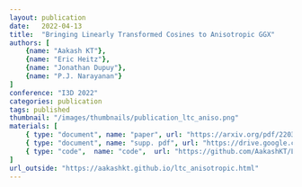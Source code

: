 ```yaml
---
layout: publication
date:   2022-04-13
title:  "Bringing Linearly Transformed Cosines to Anisotropic GGX"
authors: [
    {name: "Aakash KT"},
    {name: "Eric Heitz"},
    {name: "Jonathan Dupuy"},
    {name: "P.J. Narayanan"}
]
conference: "I3D 2022"
categories: publication
tags: published
thumbnail: "/images/thumbnails/publication_ltc_aniso.png"
materials: [
    { type: "document", name: "paper", url: "https://arxiv.org/pdf/2203.11904.pdf" },
    { type: "document", name: "supp. pdf", url: "https://drive.google.com/file/d/1UmRz1AEGkShMwdG6mJZnpIeC4mfa-hrn/view?usp=sharing" },
    { type: "code",  name: "code",  url: "https://github.com/AakashKT/LTC-Anisotropic"},
]
url_outside: "https://aakashkt.github.io/ltc_anisotropic.html"
---
```


